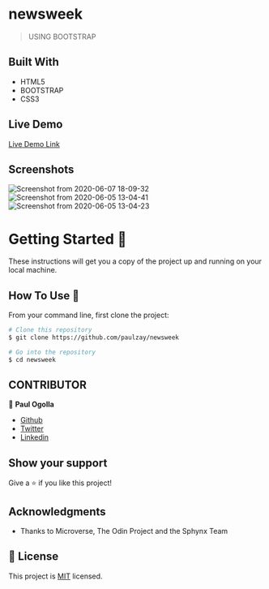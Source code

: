 # newsweek

> USING BOOTSTRAP

## Built With

- HTML5
- BOOTSTRAP
- CSS3

## Live Demo

[Live Demo Link](https://paulzay.github.io/newsweek/)

## Screenshots

![Screenshot from 2020-06-07 18-09-32](https://user-images.githubusercontent.com/29974825/83973194-757c0900-a8ed-11ea-8dae-0fda45d02e84.png)
![Screenshot from 2020-06-05 13-04-41](https://user-images.githubusercontent.com/29974825/83973199-7a40bd00-a8ed-11ea-8af5-9e072df3e1ca.png)
![Screenshot from 2020-06-05 13-04-23](https://user-images.githubusercontent.com/29974825/83973208-82006180-a8ed-11ea-99cd-0fa1114df1ca.png)

# Getting Started 🚀

These instructions will get you a copy of the project up and running on your local machine.

## How To Use 🔧

From your command line, first clone the project:

```bash
# Clone this repository
$ git clone https://github.com/paulzay/newsweek

# Go into the repository
$ cd newsweek

```

## CONTRIBUTOR

👤 **Paul Ogolla**

- [Github](https://github.com/paulzay)
- [Twitter](https://twitter.com/_paulzay_)
- [Linkedin](https://linkedin.com/in/paulogolla)

## Show your support

Give a ⭐️ if you like this project!

## Acknowledgments

- Thanks to Microverse, The Odin Project and the Sphynx Team

## 📝 License

This project is [MIT](lic.url) licensed.
